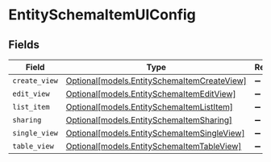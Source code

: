 # EntitySchemaItemUIConfig


## Fields

| Field                                                                                  | Type                                                                                   | Required                                                                               | Description                                                                            |
| -------------------------------------------------------------------------------------- | -------------------------------------------------------------------------------------- | -------------------------------------------------------------------------------------- | -------------------------------------------------------------------------------------- |
| `create_view`                                                                          | [Optional[models.EntitySchemaItemCreateView]](../models/entityschemaitemcreateview.md) | :heavy_minus_sign:                                                                     | N/A                                                                                    |
| `edit_view`                                                                            | [Optional[models.EntitySchemaItemEditView]](../models/entityschemaitemeditview.md)     | :heavy_minus_sign:                                                                     | N/A                                                                                    |
| `list_item`                                                                            | [Optional[models.EntitySchemaItemListItem]](../models/entityschemaitemlistitem.md)     | :heavy_minus_sign:                                                                     | N/A                                                                                    |
| `sharing`                                                                              | [Optional[models.EntitySchemaItemSharing]](../models/entityschemaitemsharing.md)       | :heavy_minus_sign:                                                                     | N/A                                                                                    |
| `single_view`                                                                          | [Optional[models.EntitySchemaItemSingleView]](../models/entityschemaitemsingleview.md) | :heavy_minus_sign:                                                                     | N/A                                                                                    |
| `table_view`                                                                           | [Optional[models.EntitySchemaItemTableView]](../models/entityschemaitemtableview.md)   | :heavy_minus_sign:                                                                     | N/A                                                                                    |